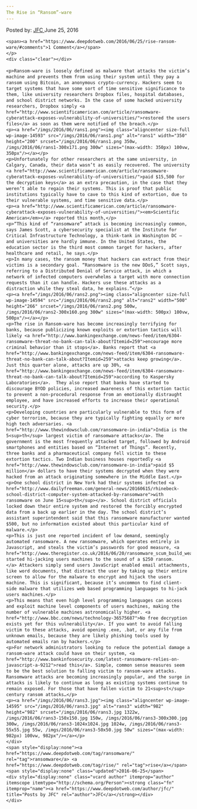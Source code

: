 ```yaml
---
The Rise in “Ransom”-ware
---
```

<article class="post-listing post-14592 post type-post status-publish format-standard has-post-thumbnail hentry  tag-ransomware tag-rise">
    <div class="post-inner">
        <span>Posted by: <a href="https://www.deepdotweb.com/author/jfc/" title="">JFC </a></span>
    <span>June 25, 2016</span>
    
    <span><a href="https://www.deepdotweb.com/2016/06/25/rise-ransom-ware/#comments">1 Comment</a></span>
    </p>
    <div class="clear"></div>
    
    <p>Ransom-ware is loosely defined as malware that attacks the victim’s machine and prevents them from using their system until they pay a ransom using Bitcoin, an anonymous crypto-currency. Hackers seem to target systems that have some sort of time sensitive significance to them, like university researchers Dropbox files, hospital databases, and school district networks. In the case of some hacked university researchers, Dropbox simply <a href="http://www.scientificamerican.com/article/ransomware-cyberattack-exposes-vulnerability-of-universities/">restored the users files</a> as soon as them were notified of the breach.</p>
    <p><a href="/imgs/2016/06/rans1.png"><img class="aligncenter size-full wp-image-14593" src="/imgs/2016/06/rans1.png" alt="rans1" width="350" height="200" srcset="/imgs/2016/06/rans1.png 350w, /imgs/2016/06/rans1-300x171.png 300w" sizes="(max-width: 350px) 100vw, 350px"/></a></p>
    <p>Unfortunately for other researchers at the same university, in Calgary, Canada, their data wasn’t as easily recovered. The university <a href="http://www.scientificamerican.com/article/ransomware-cyberattack-exposes-vulnerability-of-universities/">paid $15,500 for the decryption keys</a> as an extra precaution, in the case that they weren’t able to regain their systems. This is proof that public institutions typically have to cave to this kind of extortion, due to their vulnerable systems, and time sensitive data.</p>
    <p><a href="http://www.scientificamerican.com/article/ransomware-cyberattack-exposes-vulnerability-of-universities/"><em>Scientific American</em></a> reported this month,</p>
    <p>“This kind of “ransomware” attack is becoming increasingly common, says James Scott, a cybersecurity specialist at the Institute for Critical Infrastructure Technology, a think-tank in Washington DC — and universities are hardly immune. In the United States, the education sector is the third most common target for hackers, after healthcare and retail, he says.</p>
    <p>In many cases, the ransom money that hackers can extract from their victims is a secondary goal. “Ransomware is the new DDoS,” Scott says, referring to a Distributed Denial of Service attack, in which a network of infected computers overwhelms a target with more connection requests than it can handle. Hackers use these attacks as a distraction while they steal data, he explains.”</p>
    <p><a href="/imgs/2016/06/rans2.png"><img class="aligncenter size-full wp-image-14594" src="/imgs/2016/06/rans2.png" alt="rans2" width="500" height="266" srcset="/imgs/2016/06/rans2.png 500w, /imgs/2016/06/rans2-300x160.png 300w" sizes="(max-width: 500px) 100vw, 500px"/></a></p>
    <p>The rise in Ransom-ware has become increasingly terrifying for banks, because publicizing known exploits or extortion tactics will likely <a href="http://www.bankingexchange.com/news-feed/item/6304-ransomware-threat-no-bank-can-talk-about?Itemid=259">encourage more criminal behavior than it stops</a>. Banks report that <a href="http://www.bankingexchange.com/news-feed/item/6304-ransomware-threat-no-bank-can-talk-about?Itemid=259">attacks keep growing</a>. Just this quarter alone, attacks are up 30%, <a href="http://www.bankingexchange.com/news-feed/item/6304-ransomware-threat-no-bank-can-talk-about?Itemid=259">according to Kaspersky Laboratories</a>.  They also report that banks have started to discourage BYOD policies, increased awareness of this extortion tactic to prevent a non-procedural response from an emotionally distraught employee, and have increased efforts to increase their operational security.</p>
    <p>Developing countries are particularly vulnerable to this form of cyber terrorism, because they are typically fighting equally or more high tech adversaries. <a href="http://www.thewindowsclub.com/ransomware-in-india">India is the 5<sup>th</sup> largest victim of ransomware attacks</a>. The government is the most frequently attacked target, followed by Android smartphones and entities based on “Internet of Things”. Recently, three banks and a pharmaceutical company fell victim to these extortion tactics. Two Indian business houses reportedly <a href="http://www.thewindowsclub.com/ransomware-in-india">paid $5 million</a> dollars to have their systems decrypted when they were hacked from an attack originating somewhere in the Middle East.</p>
    <p>One school district in New York had their systems infected <a href="http://www.dailyfreeman.com/general-news/20160615/rhinebeck-school-district-computer-system-attacked-by-ransomware">with ransomware on June 15<sup>th</sup></a>. School district officials locked down their entire system and restored the forcibly encrypted data from a back up earlier in the day. The school district’s assistant superintendent said that this ransomware manufacturer wanted $500, but no information existed about this particular kind of malware.</p>
    <p>This is just one reported incident of low demand, seemingly automated ransomware. A new ransomware, which operates entirely in Javascript, and steals the victim’s passwords for good measure, <a href="http://www.theregister.co.uk/2016/06/20/ransomware_scum_build_weapon_from_javascript/">has started hi-jacking users machines to the sound of a $250 ransom. </a> Attackers simply send users JavaScript enabled email attachments, like word documents, that distract the user by taking up their entire screen to allow for the malware to encrypt and hijack the users machine. This is significant, because it’s uncommon to find client-side malware that utilizes web based programming languages to hi-jack users machines.</p>
    <p>This means that even high level programming languages can access and exploit machine level components of users machines, making the number of vulnerable machines astronomically higher. <a href="http://www.bbc.com/news/technology-36575687">No free decryption exists yet for this vulnerability</a>. If you want to avoid falling victim to these attacks, avoid opening .exe, .bat, or any file from unknown emails, because they are likely phishing tools used by automated emails ran by hackers.</p>
    <p>For network administrators looking to reduce the potential damage a ransom-ware attack could have on their system, <a href="http://www.bankinfosecurity.com/latest-ransomware-relies-on-javascript-a-9212">read this</a>. Simple, common sense measures seem to be the best solution to falling victim to ransom-ware attacks.  Ransomware attacks are becoming increasingly popular, and the surge in attacks is likely to continue as long as existing systems continue to remain exposed. For those that have fallen victim to 21<sup>st</sup> century ransom attacks…</p>
    <p><a href="/imgs/2016/06/rans3.jpg"><img class="aligncenter wp-image-14595" src="/imgs/2016/06/rans3.jpg" alt="rans3" width="982" height="982" srcset="/imgs/2016/06/rans3.jpg 1322w, /imgs/2016/06/rans3-150x150.jpg 150w, /imgs/2016/06/rans3-300x300.jpg 300w, /imgs/2016/06/rans3-1024x1024.jpg 1024w, /imgs/2016/06/rans3-55x55.jpg 55w, /imgs/2016/06/rans3-50x50.jpg 50w" sizes="(max-width: 982px) 100vw, 982px"/></a></p>
    </div>
    <span style="display:none"><a href="https://www.deepdotweb.com/tag/ransomware/" rel="tag">ransomware</a> <a href="https://www.deepdotweb.com/tag/rise/" rel="tag">rise</a></span> <span style="display:none" class="updated">2016-06-25</span>
    <div style="display:none" class="vcard author" itemprop="author" itemscope itemtype="http://schema.org/Person"><strong class="fn" itemprop="name"><a href="https://www.deepdotweb.com/author/jfc/" title="Posts by JFC" rel="author">JFC</a></strong></div>
    </div>
</article>

